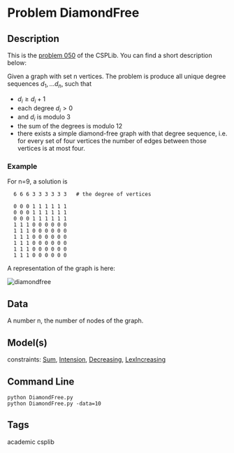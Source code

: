 # Problem DiamondFree
## Description

This is the [problem 050](https://www.csplib.org/Problems/prob050/) of the CSPLib. You can find a short description
below:

Given a graph with set n vertices. The problem is produce all unique degree sequences $d_1,...d_n$, such that

 - $d_i\geq d_i+1$
 - each degree $d_i>0$
 - and $d_i$ is modulo 3
 - the sum of the degrees is modulo 12
 - there exists a simple diamond-free graph with that degree sequence, i.e.  for every set of four vertices the number of edges between those vertices is at most four.

### Example

For n=9, a solution is
```
  6 6 6 3 3 3 3 3 3   # the degree of vertices

  0 0 0 1 1 1 1 1 1
  0 0 0 1 1 1 1 1 1
  0 0 0 1 1 1 1 1 1
  1 1 1 0 0 0 0 0 0
  1 1 1 0 0 0 0 0 0
  1 1 1 0 0 0 0 0 0
  1 1 1 0 0 0 0 0 0
  1 1 1 0 0 0 0 0 0
  1 1 1 0 0 0 0 0 0
```

A representation of the graph is here:

![diamondfree](https://pycsp.org/assets/figures/diamondfree.png)

## Data
A number n, the number of nodes of the graph.

## Model(s)

  constraints: [Sum](http://pycsp.org/documentation/constraints/Sum), [Intension](http://pycsp.org/documentation/constraints/Intension), [Decreasing](http://pycsp.org/documentation/constraints/Decreasing), [LexIncreasing](http://pycsp.org/documentation/constraints/LexIncreasing)

## Command Line

```
python DiamondFree.py
python DiamondFree.py -data=10
```

## Tags
 academic csplib
